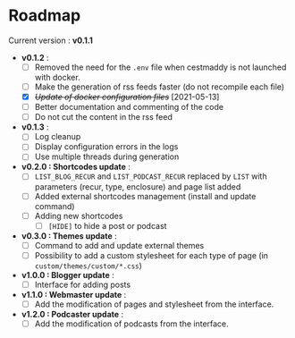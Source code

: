 # Roadmap

Current version : **v0.1.1**

- **v0.1.2** :
    + [ ] Removed the need for the `.env` file when cestmaddy is not launched with docker.
    + [ ] Make the generation of rss feeds faster (do not recompile each file)
    + [X] ~~*Update of docker configuration files*~~ [2021-05-13]
    + [ ] Better documentation and commenting of the code
    + [ ] Do not cut the content in the rss feed

- **v0.1.3** :
    + [ ] Log cleanup
    + [ ] Display configuration errors in the logs
    + [ ] Use multiple threads during generation

- **v0.2.0 : Shortcodes update** :
    + [ ] `LIST_BLOG_RECUR` and `LIST_PODCAST_RECUR` replaced by `LIST` with parameters (recur, type, enclosure) and page list added
    + [ ] Added external shortcodes management (install and update command)
    + [ ] Adding new shortcodes
        * [ ] `[HIDE]` to hide a post or podcast
- **v0.3.0 : Themes update** :
    + [ ] Command to add and update external themes
    + [ ] Possibility to add a custom stylesheet for each type of page (in `custom/themes/custom/*.css`)
- **v1.0.0 : Blogger update** :
    + [ ] Interface for adding posts
- **v1.1.0 : Webmaster update** :
    + [ ] Add the modification of pages and stylesheet from the interface.
- **v1.2.0 : Podcaster update** :
    + [ ] Add the modification of podcasts from the interface.